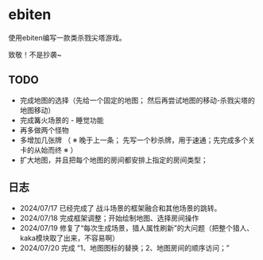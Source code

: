 # ebiten
使用ebiten编写一款类杀戮尖塔游戏。

致敬！不是抄袭~

## TODO
- 完成地图的选择（先给一个固定的地图； 然后再尝试地图的移动-杀戮尖塔的地图移动）
- 完成篝火场景的 - 睡觉功能
- 再多做两个怪物
- 多增加几张牌 （ ※ 晚于上一条； 先写一个秒杀牌，用于速通；先完成多个关卡的从始而终 ※ ）
- 扩大地图，并且把每个地图的房间都安排上指定的房间类型； 



## 日志
- 2024/07/17 已经完成了 战斗场景的框架融合和其他场景的跳转。
- 2024/07/18 完成框架调整；开始绘制地图、选择房间操作
- 2024/07/19 修复了“每次生成场景，猎人属性刷新”的大问题（把整个猎人、kaka模块取了出来，不容易啊）
- 2024/07/20 完成 “1、地图图标的替换；2、地图房间的顺序访问；”

